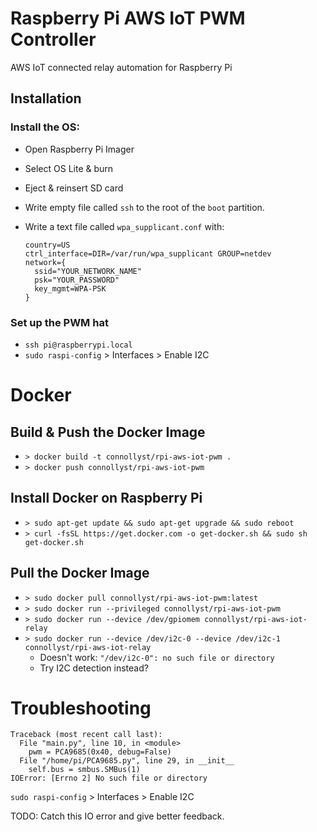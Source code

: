# Raspberry Pi AWS IoT PWM Controller

AWS IoT connected relay automation for Raspberry Pi

## Installation

### Install the OS:

- Open Raspberry Pi Imager
- Select OS Lite & burn
- Eject & reinsert SD card
- Write empty file called `ssh` to the root of the `boot` partition.
- Write a text file called `wpa_supplicant.conf` with:

    ```
    country=US
    ctrl_interface=DIR=/var/run/wpa_supplicant GROUP=netdev
    network={
      ssid="YOUR_NETWORK_NAME"
      psk="YOUR_PASSWORD"
      key_mgmt=WPA-PSK
    }
    ```

### Set up the PWM hat

- `ssh pi@raspberrypi.local`
- `sudo raspi-config` > Interfaces > Enable I2C

# Docker

## Build & Push the Docker Image

- `> docker build -t connollyst/rpi-aws-iot-pwm .`
- `> docker push connollyst/rpi-aws-iot-pwm`

## Install Docker on Raspberry Pi

- `> sudo apt-get update && sudo apt-get upgrade && sudo reboot`
- `> curl -fsSL https://get.docker.com -o get-docker.sh && sudo sh get-docker.sh`

## Pull the Docker Image

- `> sudo docker pull connollyst/rpi-aws-iot-pwm:latest`
- `> sudo docker run --privileged connollyst/rpi-aws-iot-pwm`
- `> sudo docker run --device /dev/gpiomem connollyst/rpi-aws-iot-relay`
- `> sudo docker run --device /dev/i2c-0 --device /dev/i2c-1 connollyst/rpi-aws-iot-relay`
  - Doesn't work: `"/dev/i2c-0": no such file or directory`
  - Try I2C detection instead?

# Troubleshooting

```
Traceback (most recent call last):
  File "main.py", line 10, in <module>
    pwm = PCA9685(0x40, debug=False)
  File "/home/pi/PCA9685.py", line 29, in __init__
    self.bus = smbus.SMBus(1)
IOError: [Errno 2] No such file or directory
```
`sudo raspi-config` > Interfaces > Enable I2C

TODO: Catch this IO error and give better feedback. 
